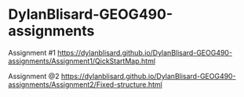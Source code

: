 # DylanBlisard-GEOG490-assignments

Assignment #1
https://dylanblisard.github.io/DylanBlisard-GEOG490-assignments/Assignment1/QickStartMap.html

Assignment @2
https://dylanblisard.github.io/DylanBlisard-GEOG490-assignments/Assignment2/Fixed-structure.html
